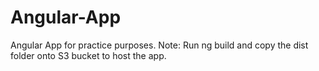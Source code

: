 # Angular-App
Angular App for practice purposes.
Note: Run ng build and copy the dist folder onto S3 bucket to host the app.
